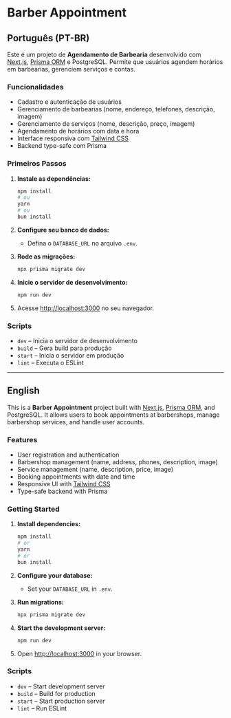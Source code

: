 # Barber Appointment

## Português (PT-BR)

Este é um projeto de **Agendamento de Barbearia** desenvolvido com [Next.js](https://nextjs.org), [Prisma ORM](https://www.prisma.io/) e PostgreSQL. Permite que usuários agendem horários em barbearias, gerenciem serviços e contas.

### Funcionalidades

- Cadastro e autenticação de usuários
- Gerenciamento de barbearias (nome, endereço, telefones, descrição, imagem)
- Gerenciamento de serviços (nome, descrição, preço, imagem)
- Agendamento de horários com data e hora
- Interface responsiva com [Tailwind CSS](https://tailwindcss.com/)
- Backend type-safe com Prisma

### Primeiros Passos

1. **Instale as dependências:**
   ```sh
   npm install
   # ou
   yarn
   # ou
   bun install
   ```

2. **Configure seu banco de dados:**
   - Defina o `DATABASE_URL` no arquivo `.env`.

3. **Rode as migrações:**
   ```sh
   npx prisma migrate dev
   ```

4. **Inicie o servidor de desenvolvimento:**
   ```sh
   npm run dev
   ```

5. Acesse [http://localhost:3000](http://localhost:3000) no seu navegador.

### Scripts

- `dev` – Inicia o servidor de desenvolvimento
- `build` – Gera build para produção
- `start` – Inicia o servidor em produção
- `lint` – Executa o ESLint

---

## English

This is a **Barber Appointment** project built with [Next.js](https://nextjs.org), [Prisma ORM](https://www.prisma.io/), and PostgreSQL. It allows users to book appointments at barbershops, manage barbershop services, and handle user accounts.

### Features

- User registration and authentication
- Barbershop management (name, address, phones, description, image)
- Service management (name, description, price, image)
- Booking appointments with date and time
- Responsive UI with [Tailwind CSS](https://tailwindcss.com/)
- Type-safe backend with Prisma

### Getting Started

1. **Install dependencies:**
   ```sh
   npm install
   # or
   yarn
   # or
   bun install
   ```

2. **Configure your database:**
   - Set your `DATABASE_URL` in `.env`.

3. **Run migrations:**
   ```sh
   npx prisma migrate dev
   ```

4. **Start the development server:**
   ```sh
   npm run dev
   ```

5. Open [http://localhost:3000](http://localhost:3000) in your browser.

### Scripts

- `dev` – Start development server
- `build` – Build for production
- `start` – Start production server
- `lint` – Run ESLint